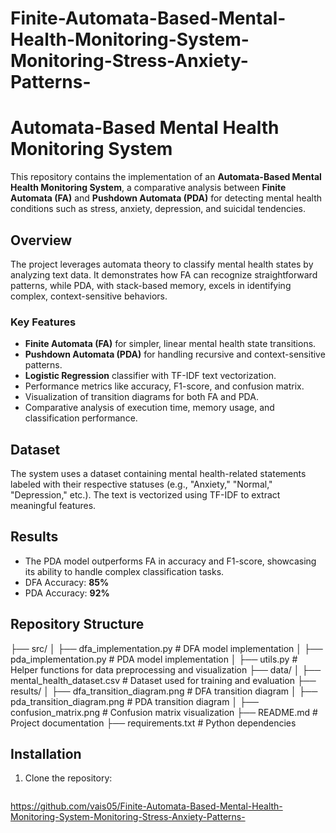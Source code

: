# Finite-Automata-Based-Mental-Health-Monitoring-System-Monitoring-Stress-Anxiety-Patterns-

# Automata-Based Mental Health Monitoring System

This repository contains the implementation of an **Automata-Based Mental Health Monitoring System**, a comparative analysis between **Finite Automata (FA)** and **Pushdown Automata (PDA)** for detecting mental health conditions such as stress, anxiety, depression, and suicidal tendencies.

## Overview

The project leverages automata theory to classify mental health states by analyzing text data. It demonstrates how FA can recognize straightforward patterns, while PDA, with stack-based memory, excels in identifying complex, context-sensitive behaviors.

### Key Features
- **Finite Automata (FA)** for simpler, linear mental health state transitions.
- **Pushdown Automata (PDA)** for handling recursive and context-sensitive patterns.
- **Logistic Regression** classifier with TF-IDF text vectorization.
- Performance metrics like accuracy, F1-score, and confusion matrix.
- Visualization of transition diagrams for both FA and PDA.
- Comparative analysis of execution time, memory usage, and classification performance.

## Dataset
The system uses a dataset containing mental health-related statements labeled with their respective statuses (e.g., "Anxiety," "Normal," "Depression," etc.). The text is vectorized using TF-IDF to extract meaningful features.

## Results
- The PDA model outperforms FA in accuracy and F1-score, showcasing its ability to handle complex classification tasks.
- DFA Accuracy: **85%**
- PDA Accuracy: **92%**

## Repository Structure

├── src/ │ ├── dfa_implementation.py # DFA model implementation │ ├── pda_implementation.py # PDA model implementation │ ├── utils.py # Helper functions for data preprocessing and visualization ├── data/ │ ├── mental_health_dataset.csv # Dataset used for training and evaluation ├── results/ │ ├── dfa_transition_diagram.png # DFA transition diagram │ 
├── pda_transition_diagram.png # PDA transition diagram │ ├── confusion_matrix.png # Confusion matrix visualization ├── README.md # Project documentation ├── requirements.txt # Python dependencies


## Installation
1. Clone the repository:
   ```bash
https://github.com/vais05/Finite-Automata-Based-Mental-Health-Monitoring-System-Monitoring-Stress-Anxiety-Patterns-


